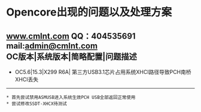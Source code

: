 Opencore出现的问题以及处理方案
====
www.cmlnt.com QQ：404535691 mail:admin@cmlnt.com<br>
OC版本|系统版本|简略配置|问题描述<br>
----

* OC5.6|15.3|X299 R6A| 第三方USB3.1芯片占用系统XHCI路径导致PCH南桥XHCI丢失
----
    * 首先尝试禁用ASMUSB进入系统生效PCH USB全部返回正常使用
    * 尝试修改SSDT-XHCX待测试
